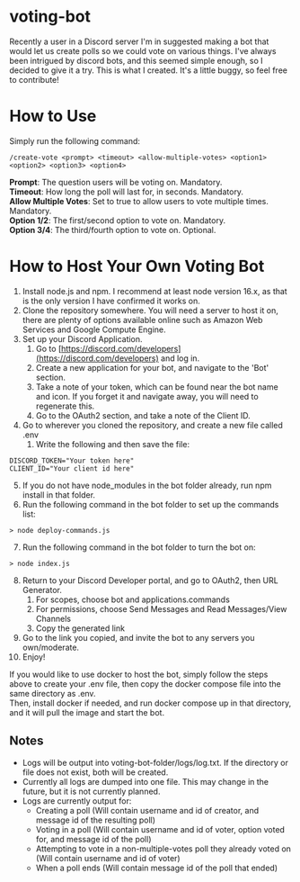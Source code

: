 # voting-bot
Recently a user in a Discord server I'm in suggested making a bot that would let us create polls so we could vote on various things. 
I've always been intrigued by discord bots, and this seemed simple enough, so I decided to give it a try. 
This is what I created. It's a little buggy, so feel free to contribute!

# How to Use
Simply run the following command:
```console:
/create-vote <prompt> <timeout> <allow-multiple-votes> <option1> <option2> <option3> <option4>
```
**Prompt**: The question users will be voting on. Mandatory.  
**Timeout**: How long the poll will last for, in seconds. Mandatory.  
**Allow Multiple Votes**: Set to true to allow users to vote multiple times. Mandatory.  
**Option 1/2**: The first/second option to vote on. Mandatory.  
**Option 3/4**: The third/fourth option to vote on. Optional.

# How to Host Your Own Voting Bot
1. Install node.js and npm. I recommend at least node version 16.x, as that is the only version I have confirmed it works on.
2. Clone the repository somewhere. You will need a server to host it on, there are plenty of options available online such as Amazon Web Services and Google Compute Engine.
3. Set up your Discord Application.
    1. Go to [https://discord.com/developers](https://discord.com/developers) and log in.
    2. Create a new application for your bot, and navigate to the 'Bot' section.
    3. Take a note of your token, which can be found near the bot name and icon. If you forget it and navigate away, you will need to regenerate this.
    4. Go to the OAuth2 section, and take a note of the Client ID.
4. Go to wherever you cloned the repository, and create a new file called .env
    1. Write the following and then save the file:
```console:
DISCORD_TOKEN="Your token here" 
CLIENT_ID="Your client id here"
```
5. If you do not have node_modules in the bot folder already, run npm install in that folder.
6. Run the following command in the bot folder to set up the commands list:

```console: 
> node deploy-commands.js
```
7. Run the following command in the bot folder to turn the bot on:
```console:
> node index.js
```
8. Return to your Discord Developer portal, and go to OAuth2, then URL Generator.
    1. For scopes, choose bot and applications.commands
    2. For permissions, choose Send Messages and Read Messages/View Channels
    3. Copy the generated link
9. Go to the link you copied, and invite the bot to any servers you own/moderate.
10. Enjoy!

If you would like to use docker to host the bot, simply follow the steps above to create your .env file, then copy the docker compose file into the same directory as .env.  
Then, install docker if needed, and run docker compose up in that directory, and it will pull the image and start the bot.

## Notes
- Logs will be output into voting-bot-folder/logs/log.txt. If the directory or file does not exist, both will be created.
- Currently all logs are dumped into one file. This may change in the future, but it is not currently planned.
- Logs are currently output for:
    - Creating a poll (Will contain username and id of creator, and message id of the resulting poll)
    - Voting in a poll (Will contain username and id of voter, option voted for, and message id of the poll)
    - Attempting to vote in a non-multiple-votes poll they already voted on (Will contain username and id of voter)
    - When a poll ends (Will contain message id of the poll that ended)
